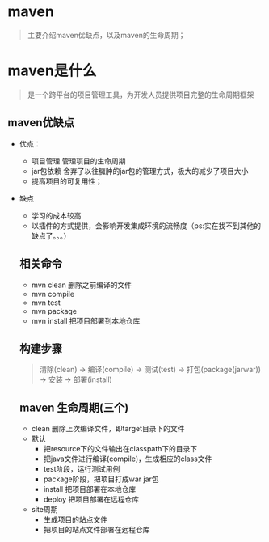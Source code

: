 # maven
> 主要介绍maven优缺点，以及maven的生命周期；

# maven是什么
> 是一个跨平台的项目管理工具，为开发人员提供项目完整的生命周期框架

## maven优缺点
- 优点：
  * 项目管理 管理项目的生命周期
  * jar包依赖 舍弃了以往臃肿的jar包的管理方式，极大的减少了项目大小
  * 提高项目的可复用性；
- 缺点
  * 学习的成本较高 
  * 以插件的方式提供，会影响开发集成环境的流畅度（ps:实在找不到其他的缺点了。。。）

  ## 相关命令
  - mvn clean  删除之前编译的文件
  - mvn compile 
  - mvn test
  - mvn package 
  - mvn install 把项目部署到本地仓库

  ## 构建步骤
  >  清除(clean) -> 编译(compile) -> 测试(test) -> 打包(package(jarwar)) -> 安装 -> 部署(install)

  ## maven 生命周期(三个)
  - clean 删除上次编译文件，即target目录下的文件
  - 默认 
    * 把resource下的文件输出在classpath下的目录下
    * 把java文件进行编译(compile)，生成相应的class文件
    * test阶段，运行测试用例
    * package阶段，把项目打成war jar包
    * install 把项目部署在本地仓库
    * deploy  把项目部署在远程仓库
  - site周期
    * 生成项目的站点文件
    * 把项目的站点文件部署在远程仓库